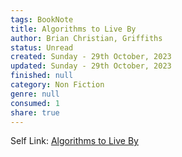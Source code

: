 ```yaml
---
tags: BookNote
title: Algorithms to Live By
author: Brian Christian, Griffiths
status: Unread
created: Sunday - 29th October, 2023
updated: Sunday - 29th October, 2023
finished: null
category: Non Fiction
genre: null
consumed: 1
share: true
---
```


Self Link: [Algorithms to Live By](Algorithms%20to%20Live%20By.md)
